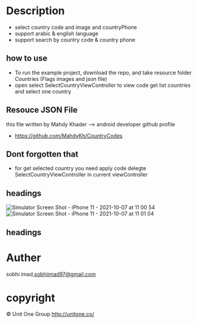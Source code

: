 # Description 
- select country code and image and countryPhone
- support arabic & english language
- support search by country code & country phone


## how to use
- To run the example project, download the repo, and take resource folder Countries (Flags images and json file) 
- open select SelectCountryViewController to view code get list countries and select one country 
## Resouce JSON File 
this file written by Mahdy Khader --> android developer github profile
- https://github.com/MahdyKh/CountryCodes

## Dont forgotten that  
- for get selected country you need apply code delegte SelectCountryViewController in current viewController 


## headings
![Simulator Screen Shot - iPhone 11 - 2021-10-07 at 11 00 54](https://user-images.githubusercontent.com/49310999/136352660-7e74e9aa-edef-46f1-91ef-1c2ae1151b26.png)
![Simulator Screen Shot - iPhone 11 - 2021-10-07 at 11 01 04](https://user-images.githubusercontent.com/49310999/136352671-b34ba6e5-f6c3-4ca4-af7c-44e24668c751.png)

## headings
# Auther
sobhi imad,sobhiimad97@gmail.com


# copyright 
© Unit One Group http://unitone.co/

